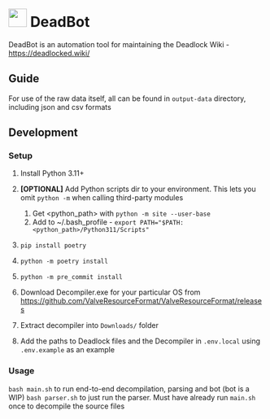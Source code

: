 # <img src="assets/Bebop_card.png" width="36">  DeadBot 
DeadBot is an automation tool for maintaining the Deadlock Wiki - https://deadlocked.wiki/

## Guide
For use of the raw data itself, all can be found in `output-data` directory, including json and csv formats

## Development

### Setup
1. Install Python 3.11+
2. **[OPTIONAL]** Add Python scripts dir to your environment. This lets you omit `python -m` when calling third-party modules
    1. Get <python_path> with `python -m site --user-base`
    2. Add to ~/.bash_profile - `export PATH="$PATH:<python_path>/Python311/Scripts"`

3. `pip install poetry`
4. `python -m poetry install`
5. `python -m pre_commit install`
6. Download Decompiler.exe for your particular OS from https://github.com/ValveResourceFormat/ValveResourceFormat/releases 
7. Extract decompiler into `Downloads/` folder
8. Add the paths to Deadlock files and the Decompiler in `.env.local` using `.env.example` as an example

### Usage
`bash main.sh` to run end-to-end decompilation, parsing and bot (bot is a WIP)
`bash parser.sh` to just run the parser. Must have already run `main.sh` once to decompile the source files
